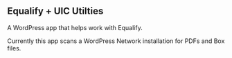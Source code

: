 ## Equalify + UIC Utilties
A WordPress app that helps work with Equalify.

Currently this app scans a WordPress Network installation for PDFs and Box files.
